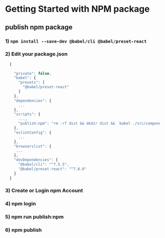 # Getting Started with NPM package

## publish npm package
### 1)  `npm install --save-dev @babel/cli @babel/preset-react`

### 2) Edit your package.json

```javascript
  {
  
    "private": false,
    "babel": {
      "presets": [
        "@babel/preset-react"
      ]
    },
    "dependencies": {
      ...
    },
    "scripts": {
      ...,
      "publish:npm": "rm -rf dist && mkdir dist &&  babel ./src/components -d dist --copy-files"
    },
    "eslintConfig": {
      ...
    },
    "browserslist": {
     ...
    },
    "devDependencies": {
      "@babel/cli": "^7.5.5",
      "@babel/preset-react": "^7.0.0"
    }
  }
```

### 3) Create or Login npm Account

### 4) npm login

### 5) npm run publish:npm

### 6) npm publish




